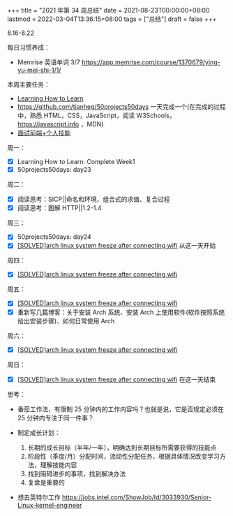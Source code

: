 +++
title = "2021 年第 34 周总结"
date = 2021-08-23T00:00:00+08:00
lastmod = 2022-03-04T13:36:15+08:00
tags = ["总结"]
draft = false
+++

8.16-8.22

每日习惯养成：

-   Memrise 英语单词 3/7
    <https://app.memrise.com/course/1370679/ying-yu-mei-shi-1/1/>

本周主要任务：

-   [Learning How to Learn](https://github.com/tianheg/blog/issues/137)
-   <https://github.com/tianheg/50projects50days>
    一天完成一个(在完成的过程中，熟悉 HTML，CSS，JavaScript，阅读
    W3Schools，<https://javascript.info> ，MDN)
-   [面试前端+个人技能](https://github.com/tianheg/blog/issues/142)

周一：

-   [X] Learning How to Learn: Complete Week1
-   [X] 50projects50days: day23

周二：

-   [X] 阅读思考：SICP||命名和环境、组合式的求值、复合过程
-   [X] 阅读思考：图解 HTTP||1.2-1.4

周三：

-   [X] 50projects50days: day24
-   [X] [[SOLVED]arch linux
    system freeze after connecting wifi](https://github.com/tianheg/blog/issues/147) 从这一天开始

周四：

-   [X] [[SOLVED]arch linux
    system freeze after connecting wifi](https://github.com/tianheg/blog/issues/147)

周五：

-   [X] [[SOLVED]arch linux
    system freeze after connecting wifi](https://github.com/tianheg/blog/issues/147)
-   [X] 重新写几篇博客：关于安装 Arch 系统、安装 Arch
    上使用软件(软件按照系统给出安装步骤)、如何日常使用 Arch

周六：

-   [X] [[SOLVED]arch linux
    system freeze after connecting wifi](https://github.com/tianheg/blog/issues/147)

周日：

-   [X] [[SOLVED]arch linux
    system freeze after connecting wifi](https://github.com/tianheg/blog/issues/147) 在这一天结束

思考：

-   番茄工作法，有限制 25 分钟内的工作内容吗？也就是说，它是否规定必须在 25 分钟内专注于同一件事？
-   制定成长计划：
    1.  长期的成长目标（半年/一年），明确达到长期目标所需要获得的技能点
    2.  阶段性（季度/月）分配时间，流动性分配任务，根据具体情况改变学习方法，理解技能内容
    3.  找到阻碍进步的事项，找到解决办法
    4.  复盘是重要的

-   想去英特尔工作
    <https://jobs.intel.com/ShowJob/Id/3033930/Senior-Linux-kernel-engineer>
